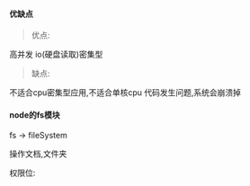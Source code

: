 
#### 优缺点

> 优点:

高并发
io(硬盘读取)密集型

> 缺点:

不适合cpu密集型应用,不适合单核cpu
代码发生问题,系统会崩溃掉

#### node的fs模块

fs -> fileSystem

操作文档,文件夹

权限位:



